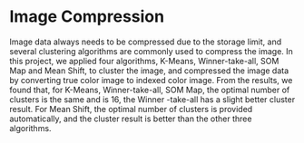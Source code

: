# Image Compression
Image data always needs to be compressed due to the storage limit, and several clustering algorithms are commonly used to compress the image. In this project, we applied four algorithms, K-Means, Winner-take-all, SOM Map and Mean Shift, to cluster the image, and compressed the image data by converting true color image to indexed color image. From the results, we found that, for K-Means, Winner-take-all, SOM Map, the optimal number of clusters is the same and is 16, the Winner	-take-all has a slight better cluster result. For Mean Shift, the optimal number of clusters is provided automatically, and the cluster result is better than the other three algorithms. 

